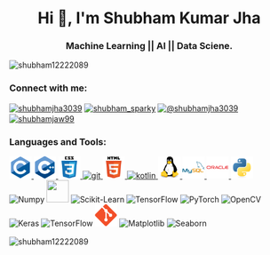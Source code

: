 <h1 align="center">Hi 👋, I'm Shubham Kumar Jha </h1>
<h3 align="center">Machine Learning || AI || Data Sciene. </h3>

<p align="left"> <img src="https://komarev.com/ghpvc/?username=shubham12222089&label=Profile%20views&color=0e75b6&style=flat" alt="shubham12222089" /> </p>
<h3 align="left">Connect with me:</h3>
<p align="left">
<a href="https://linkedin.com/in/shubhamjha3039" target="blank"><img align="center" src="https://raw.githubusercontent.com/rahuldkjain/github-profile-readme-generator/master/src/images/icons/Social/linked-in-alt.svg" alt="shubhamjha3039" height="30" width="40" /></a>
<a href="https://instagram.com/shubham_sparky" target="blank"><img align="center" src="https://raw.githubusercontent.com/rahuldkjain/github-profile-readme-generator/master/src/images/icons/Social/instagram.svg" alt="shubham_sparky" height="30" width="40" /></a>
<a href="https://www.hackerrank.com/@shubhamjha3039" target="blank"><img align="center" src="https://raw.githubusercontent.com/rahuldkjain/github-profile-readme-generator/master/src/images/icons/Social/hackerrank.svg" alt="@shubhamjha3039" height="30" width="40" /></a>
<a href="https://auth.geeksforgeeks.org/user/shubhamjaw99" target="blank"><img align="center" src="https://raw.githubusercontent.com/rahuldkjain/github-profile-readme-generator/master/src/images/icons/Social/geeks-for-geeks.svg" alt="shubhamjaw99" height="30" width="40" /></a>
</p>

<h3 align="left">Languages and Tools:</h3>
<p align="left"> <a href="https://www.cprogramming.com/" target="_blank" rel="noreferrer"> <img src="https://raw.githubusercontent.com/devicons/devicon/master/icons/c/c-original.svg" alt="c" width="40" height="40"/> </a> <a href="https://www.w3schools.com/cpp/" target="_blank" rel="noreferrer"> <img src="https://raw.githubusercontent.com/devicons/devicon/master/icons/cplusplus/cplusplus-original.svg" alt="cplusplus" width="40" height="40"/> </a> <a href="https://www.w3schools.com/css/" target="_blank" rel="noreferrer"> <img src="https://raw.githubusercontent.com/devicons/devicon/master/icons/css3/css3-original-wordmark.svg" alt="css3" width="40" height="40"/> </a> <a href="https://git-scm.com/" target="_blank" rel="noreferrer"> <img src="https://www.vectorlogo.zone/logos/git-scm/git-scm-icon.svg" alt="git" width="40" height="40"/> </a> <a href="https://www.w3.org/html/" target="_blank" rel="noreferrer"> <img src="https://raw.githubusercontent.com/devicons/devicon/master/icons/html5/html5-original-wordmark.svg" alt="html5" width="40" height="40"/> </a> <a href="https://kotlinlang.org" target="_blank" rel="noreferrer"> <img src="https://www.vectorlogo.zone/logos/kotlinlang/kotlinlang-icon.svg" alt="kotlin" width="40" height="40"/> </a>
</a><a href="https://www.linux.org/" target="_blank" rel="noreferrer"> <img src="https://raw.githubusercontent.com/devicons/devicon/master/icons/linux/linux-original.svg" alt="linux" width="40" height="40"/> </a> <a href="https://www.mysql.com/" target="_blank" rel="noreferrer"> <img src="https://raw.githubusercontent.com/devicons/devicon/master/icons/mysql/mysql-original-wordmark.svg" alt="mysql" width="40" height="40"/> </a> <a href="https://www.oracle.com/" target="_blank" rel="noreferrer"> <img src="https://raw.githubusercontent.com/devicons/devicon/master/icons/oracle/oracle-original.svg" alt="oracle" width="40" height="40"/> </a> <a href="https://www.python.org" target="_blank" rel="noreferrer"> <img src="https://raw.githubusercontent.com/devicons/devicon/master/icons/python/python-original.svg" alt="python" width="40" height="40"/> </a>
<img src="https://raw.githubusercontent.com/marwin1991/profile-technology-icons/refs/heads/main/icons/numpy.png" alt="Numpy" width="40" height="40"></img>
<img src="https://raw.githubusercontent.com/marwin1991/profile-technology-icons/refs/heads/main/icons/pandas.png" width="40" height="40"></img>
<img src="https://raw.githubusercontent.com/marwin1991/profile-technology-icons/refs/heads/main/icons/scikitlearn.png" alt="Scikit-Learn" width="40" height="40"/>
<img src="https://raw.githubusercontent.com/marwin1991/profile-technology-icons/refs/heads/main/icons/tensorflow.png" alt="TensorFlow" width="40" height="40"/>
<img src="https://raw.githubusercontent.com/marwin1991/profile-technology-icons/refs/heads/main/icons/pytorch.png" alt="PyTorch" width="40" height="40"/>
<img src="https://raw.githubusercontent.com/marwin1991/profile-technology-icons/refs/heads/main/icons/opencv.png" alt="OpenCV" width="40" height="40"/>
<img src="https://upload.wikimedia.org/wikipedia/commons/a/a4/Keras_logo.svg" alt="Keras" width="40" height="40"/>
<img src="https://upload.wikimedia.org/wikipedia/commons/2/2d/Tensorflow_logo.svg" alt="TensorFlow" width="40" height="40"/>
<img src="https://raw.githubusercontent.com/devicons/devicon/master/icons/git/git-original.svg" alt="Git" width="40" height="40"/>
<img src="https://upload.wikimedia.org/wikipedia/commons/6/66/Matplotlib_logo.png" alt="Matplotlib" width="40" height="40"/>
<img src="https://upload.wikimedia.org/wikipedia/commons/8/84/Seaborn_logo.svg" alt="Seaborn" width="40" height="40"/>

</p>

<p><img align="center" src="https://github-readme-stats.vercel.app/api/top-langs?username=shubham12222089&show_icons=true&locale=en&layout=compact" alt="shubham12222089" /></p>

